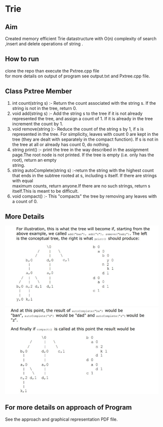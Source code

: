 # Trie
## Aim 
Created memory efficient Trie datastructure with O(n) complexity of search ,insert and delete operations of string .<br>
## How to run 
clone the repo than execute the Pxtree.cpp file <br>
for more details on output of program see output.txt and Pxtree.cpp file.<br>
## Class Pxtree Member 
1) int count(string s) :- Return the count associated with the string s. If the string is not in the tree, return 0.<br>
2) void add(string s)  :- Add the string s to the tree if it is not already represented the tree, and assign a count of 1. If it is already in the tree increment the count by 1.<br>
3) void remove(string ):- Reduce the count of the string s by 1, if s is represented in the tree. For simplicity, leaves with count 0 are kept in the <br>
<tb><tb>tree (they are dealt with separately in the compact function). If s is not in the tree at all or already has count 0, do nothing.<br>
4) string print() :-  print the tree in the way described in the assignment page.The root node is not printed. If the tree is empty (i.e. only has the root), return an empty<br>
string.<br>
5) string autoComplete(string s) :-return the string with the highest count that ends in the subtree rooted at s, including s itself. If there are strings with equal <br>
maximum counts, return anyone.If there are no such strings, return s itself.This is meant to be difficult.<br>
6) void compact() :- This "compacts" the tree by removing any leaves with a count of 0.
## More Details
  ![alt text](https://github.com/3682himanshu/Trie/blob/master/Images/image1.JPG?raw=true)
  ![alt text](https://github.com/3682himanshu/Trie/blob/master/Images/image2.JPG?raw=true)
## For more details on approach of Program
  See the approach and graphical representation  PDF file.<br>
